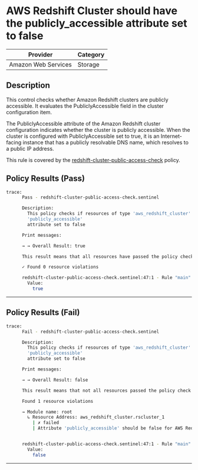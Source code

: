 # AWS Redshift Cluster should have the publicly_accessible attribute set to false

| Provider            | Category |
| ------------------- | -------- |
| Amazon Web Services |  Storage |

## Description

This control checks whether Amazon Redshift clusters are publicly accessible. It evaluates the PubliclyAccessible field in the cluster configuration item.

The PubliclyAccessible attribute of the Amazon Redshift cluster configuration indicates whether the cluster is publicly accessible. When the cluster is configured with PubliclyAccessible set to true, it is an Internet-facing instance that has a publicly resolvable DNS name, which resolves to a public IP address.

This rule is covered by the [redshift-cluster-public-access-check](https://github.com/hashicorp/policy-library-FSBP-Policy-Set-for-AWS-Terraform/blob/main/policies/redshift/redshift-cluster-public-access-check.sentinel) policy.

## Policy Results (Pass)

```bash
trace:
      Pass - redshift-cluster-public-access-check.sentinel

      Description:
        This policy checks if resources of type 'aws_redshift_cluster' have the
        'publicly_accessible'
        attribute set to false

      Print messages:

      → → Overall Result: true

      This result means that all resources have passed the policy check for the policy redshift-cluster-public-access-check.

      ✓ Found 0 resource violations

      redshift-cluster-public-access-check.sentinel:47:1 - Rule "main"
        Value:
          true
```

---

## Policy Results (Fail)

```bash
trace:
      Fail - redshift-cluster-public-access-check.sentinel

      Description:
        This policy checks if resources of type 'aws_redshift_cluster' have the
        'publicly_accessible'
        attribute set to false

      Print messages:

      → → Overall Result: false

      This result means that not all resources passed the policy check and the protected behavior is not allowed for the policy redshift-cluster-public-access-check.

      Found 1 resource violations

      → Module name: root
        ↳ Resource Address: aws_redshift_cluster.rscluster_1
          | ✗ failed
          | Attribute 'publicly_accessible' should be false for AWS Redshift Cluster. Refer to https://docs.aws.amazon.com/securityhub/latest/userguide/redshift-controls.html#redshift-1 for more details.


      redshift-cluster-public-access-check.sentinel:47:1 - Rule "main"
        Value:
          false
```

---
